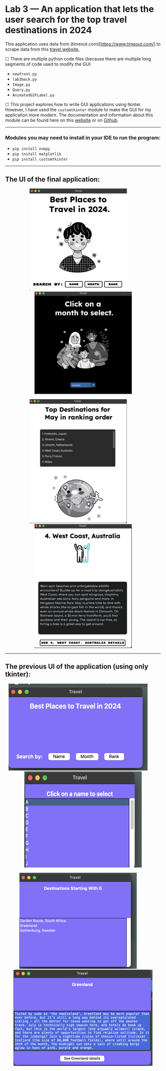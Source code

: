 # Lab 3 — An application that lets the user search for the top travel destinations in 2024

This application uses data from (timeout.com)[https://www.timeout.com/] to scrape data from this [travel website.](https://www.timeout.com/things-to-do/best-places-to-travel)

&#9744; There are multiple python code files (because there are multiple long segments of code used to modify the GUI: 
- `newfront.py`
- `lab3back.py`
- `Image.py`
- `Query.py`
- `AnimatedGIFLabel.py`

&#9744; This project explores how to write GUI applications using tkinter. However, I have used the `customtkinter` module to make the GUI for my application more modern. The documentation and information about this module can be found here on this [website](https://customtkinter.tomschimansky.com/) or on [Github](https://github.com/TomSchimansky/CustomTkinter).

----------
### Modules you may need to install in your IDE to run the program:
- `pip install numpy`
- `pip install matplotlib`
- `pip install customtkinter`

----------
## The UI of the final application:

<p align="center">
  <img src="https://github.com/ShamitaGoyal/lab3-project/blob/main/lab3-imgs/pg1.png" width="315" height="330"/>
&nbsp; &nbsp; &nbsp; &nbsp;
  <img src="https://github.com/ShamitaGoyal/lab3-project/blob/main/lab3-imgs/pg2.png" width="315" height="330"/>
</p>

<p align="center">
  <img src="https://github.com/ShamitaGoyal/lab3-project/blob/main/lab3-imgs/pg3.png" width="315" height="400"/>
&nbsp; &nbsp; &nbsp; &nbsp;
  <img src="https://github.com/ShamitaGoyal/lab3-project/blob/main/lab3-imgs/pg4.png" width="315" height="400"/>
</p>

----------
## The previous UI of the application (using only tkinter):
<p align="center">
  <img src="https://github.com/ShamitaGoyal/lab3-project/blob/main/lab3-imgs/win1.png" width="450" height="280"/>
&nbsp; &nbsp; &nbsp; &nbsp;
  <img src="https://github.com/ShamitaGoyal/lab3-project/blob/main/lab3-imgs/win2.png" width="380" height="310"/>
</p>

<p align="center">
  <img src="https://github.com/ShamitaGoyal/lab3-project/blob/main/lab3-imgs/win3.png" width="380" height="310"/>
&nbsp; &nbsp; &nbsp; &nbsp;
  <img src="https://github.com/ShamitaGoyal/lab3-project/blob/main/lab3-imgs/win4.png" width="450" height="310"/>
</p>
